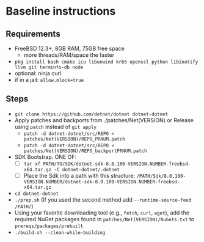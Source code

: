 # Baseline instructions

## Requirements
- FreeBSD 12.3+, 8GB RAM, 75GB free space
  - more threads/RAM/space the faster
- `pkg install bash cmake icu libunwind krb5 openssl python libinotify llvm git terminfo-db node`
- optional: ninja curl
- if in a jail: `allow.mlock=true`

## Steps
- `git clone https://github.com/dotnet/dotnet dotnet-dotnet`
- Apply patches and backports from ./patches/Net(VERSION) or Release using `patch` instead of `git apply`
  - `patch -d dotnet-dotnet/src/REPO < patches/Net(VERSION)/REPO_PRNUM.patch`
  - `patch -d dotnet-dotnet/src/REPO < patches/Net(VERSION)/REPO_backportPRNUM.patch`
- SDK Bootstrap. ONE OF:
  - [ ] `tar xf PATH/TO/SDK/dotnet-sdk-8.0.100-VERSION.NUMBER-freebsd-x64.tar.gz -C dotnet-dotnet/.dotnet`
  - [ ] Place the Sdk into a path with this structure: `/PATH/Sdk/8.0.100-VERSION.NUMBER/dotnet-sdk-8.0.100-VERSION.NUMBER-freebsd-x64.tar.gz`
- `cd dotnet-dotnet`
- `./prep.sh` (If you used the second method add `--runtime-source-feed /PATH/`)
- Using your favorite downloading tool (e.g., `fetch`, `curl`, `wget`), add the required NuGet packages found in `patches/Net(VERSION)/NuGets.txt` to `prereqs/packages/prebuilt`
- `./build.sh --clean-while-building` 
